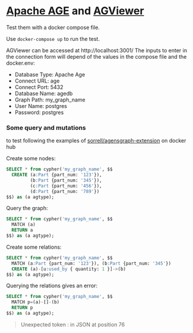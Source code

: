 # [Apache AGE](https://github.com/apache/incubator-age) and [AGViewer](https://github.com/bitnine-oss/AGViewer)

Test them with a docker compose file.

Use `docker-compose up` to run the test.

AGViewer can be accessed at http://localhost:3001/
The inputs to enter in the connection form will depend of the values in the compose file and the docker.env:

- Database Type: Apache Age
- Connect URL: age
- Connect Port: 5432
- Database Name: agedb
- Graph Path: my_graph_name
- User Name: postgres
- Password: postgres

### Some query and mutations

to test following the examples of [sorrell/agensgraph-extension](https://hub.docker.com/r/sorrell/agensgraph-extension) on docker hub

Create some nodes:

```SQl
SELECT * from cypher('my_graph_name', $$
  CREATE (a:Part {part_num: '123'}),
         (b:Part {part_num: '345'}),
         (c:Part {part_num: '456'}),
         (d:Part {part_num: '789'})
$$) as (a agtype);
```

Query the graph:

```SQL
SELECT * from cypher('my_graph_name', $$
  MATCH (a)
  RETURN a
$$) as (a agtype);
```

Create some relations:

```SQL
SELECT * from cypher('my_graph_name', $$
  MATCH (a:Part {part_num: '123'}), (b:Part {part_num: '345'})
  CREATE (a)-[u:used_by { quantity: 1 }]->(b)
$$) as (a agtype);
```

Querying the relations gives an error:

```sql
SELECT * from cypher('my_graph_name', $$
  MATCH p=(a)-[]-(b)
  RETURN p
$$) as (a agtype);
```

> Unexpected token : in JSON at position 76
